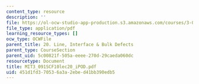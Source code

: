 ```yaml
---
content_type: resource
description: ''
file: https://ol-ocw-studio-app-production.s3.amazonaws.com/courses/3-091sc-introduction-to-solid-state-chemistry-fall-2010/451d1fd370536a3a2ebed41bb390edb5_MIT3_091SCF10lec20_iPOD.pdf
file_type: application/pdf
learning_resource_types: []
ocw_type: OCWFile
parent_title: 20. Line, Interface & Bulk Defects
parent_type: CourseSection
parent_uid: 5c00821f-505a-eeee-270d-29caeda060dc
resourcetype: Document
title: MIT3_091SCF10lec20_iPOD.pdf
uid: 451d1fd3-7053-6a3a-2ebe-d41bb390edb5
---
```

